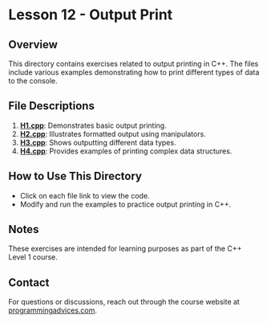 # Lesson 12 - Output Print

## Overview
This directory contains exercises related to output printing in C++. The files include various examples demonstrating how to print different types of data to the console.

## File Descriptions

1. **[H1.cpp](./H1.cpp)**: Demonstrates basic output printing.
2. **[H2.cpp](./H2.cpp)**: Illustrates formatted output using manipulators.
3. **[H3.cpp](./H3.cpp)**: Shows outputting different data types.
4. **[H4.cpp](./H4.cpp)**: Provides examples of printing complex data structures.

## How to Use This Directory
- Click on each file link to view the code.
- Modify and run the examples to practice output printing in C++.

## Notes
These exercises are intended for learning purposes as part of the C++ Level 1 course.

## Contact
For questions or discussions, reach out through the course website at [programmingadvices.com](https://programmingadvices.com/courses/).
